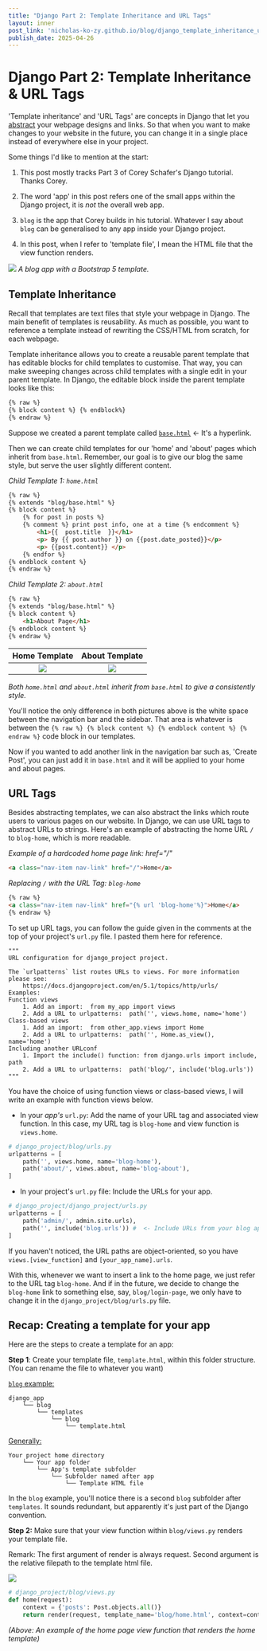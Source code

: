 ```yaml
---
title: "Django Part 2: Template Inheritance and URL Tags"
layout: inner
post_link: 'nicholas-ko-zy.github.io/blog/django_template_inheritance_url_tags.html'
publish_date: 2025-04-26
---
```


# Django Part 2: Template Inheritance & URL Tags

'Template inheritance' and 'URL Tags' are concepts in Django  that let you <u>abstract</u> your webpage designs and links. So that when you want to make changes to your website in the future, you can change it in a single place instead of everywhere else in your project.

Some things I'd like to mention at the start:

1. This post mostly tracks Part 3 of Corey Schafer's Django tutorial. Thanks Corey.
   
2. The word 'app' in this post refers one of the small apps within the Django project, it is *not* the overall web app.
   
3. `blog` is the app that Corey builds in his tutorial. Whatever I say about `blog` can be generalised to any app inside your Django project. 
   
4. In this post, when I refer to 'template file', I mean the HTML file that the view function renders. 
   
![](/img/corey_django/article_with_css.png)
*A blog app with a Bootstrap 5 template.*

## Template Inheritance

Recall that templates are text files that style your webpage in Django. The main benefit of templates is reusability. As much as possible, you want to reference a template instead of rewriting the CSS/HTML from scratch, for each webpage. 

Template inheritance allows you to create a reusable parent template that has editable blocks for child templates to customise. That way, you can make sweeping changes across child templates with a single edit in your parent template. In Django, the editable block inside the parent template looks like this:

```html
{% raw %}
{% block content %} {% endblock%}
{% endraw %}
```

Suppose we created a parent template called [`base.html`](https://github.com/nicholas-ko-zy/corey_schafer_django/blob/main/django_project/blog/templates/blog/base.html) <- It's a hyperlink.


<!-- ![](/img/corey_django/home_about_template_compare.png) -->

Then we can create child templates for our 'home' and 'about' pages which inherit from `base.html`. Remember, our goal is to give our blog the same style, but serve the user slightly different content.

*Child Template 1: `home.html`*

```html
{% raw %}
{% extends "blog/base.html" %} 
{% block content %}
    {% for post in posts %}
    {% comment %} print post info, one at a time {% endcomment %}
        <h1>{{  post.title  }}</h1>
        <p> By {{ post.author }} on {{post.date_posted}}</p>
        <p> {{post.content}} </p>
    {% endfor %}
{% endblock content %}
{% endraw %}
```

*Child Template 2: `about.html`*

```html
{% raw %}
{% extends "blog/base.html" %}
{% block content %}
    <h1>About Page</h1>
{% endblock content %}
{% endraw %}
```

Home Template             |  About Template
:-------------------------:|:-------------------------:
![](/img/corey_django/home_page_w_template.png)  | ![](/img/corey_django/about_page_w_template.png)

*Both `home.html` and `about.html` inherit from `base.html` to give a consistently style.*
 
You'll notice the only difference in both pictures above is the white space between the navigation bar and the sidebar. That area is whatever is between the ```{% raw %} {% block content %} {% endblock content %} {% endraw %}``` code block in our templates.

Now if you wanted to add another link in the navigation bar such as, 'Create Post', you can just add it in `base.html` and it will be applied to your home and about pages.


## URL Tags

Besides abstracting templates, we can also abstract the links which route users to various pages on our website. In Django, we can use URL tags to abstract URLs to strings. Here's an example of abstracting the home URL `/` to `blog-home`, which is more readable. 

*Example of a hardcoded home page link: href="/"*
```html
<a class="nav-item nav-link" href="/">Home</a>
```

*Replacing `/` with the URL Tag: `blog-home`*
```html
{% raw %}
<a class="nav-item nav-link" href="{% url 'blog-home'%}">Home</a>
{% endraw %}
```

To set up URL tags, you can follow the guide given in the comments at the top of your project's `url.py` file. I pasted them here for reference.

```
"""
URL configuration for django_project project.

The `urlpatterns` list routes URLs to views. For more information please see:
    https://docs.djangoproject.com/en/5.1/topics/http/urls/
Examples:
Function views
    1. Add an import:  from my_app import views
    2. Add a URL to urlpatterns:  path('', views.home, name='home')
Class-based views
    1. Add an import:  from other_app.views import Home
    2. Add a URL to urlpatterns:  path('', Home.as_view(), name='home')
Including another URLconf
    1. Import the include() function: from django.urls import include, path
    2. Add a URL to urlpatterns:  path('blog/', include('blog.urls'))
"""
```

You have the choice of using function views or class-based views, I will write an example with function views below.

* In your *app's* `url.py`: Add the name of your URL tag and associated view function. In this case, my URL tag is `blog-home` and view function is `views.home`.


```python
# django_project/blog/urls.py
urlpatterns = [
    path('', views.home, name='blog-home'),
    path('about/', views.about, name='blog-about'),
]
```

* In your project's `url.py` file: Include the URLs for your app.

```python
# django_project/django_project/urls.py
urlpatterns = [
    path('admin/', admin.site.urls),
    path('', include('blog.urls')) #  <- Include URLs from your blog app
]
```
If you haven't noticed, the URL paths are object-oriented, so you have `views.[view_function]` and `[your_app_name].urls`.

With this, whenever we want to insert a link to the home page, we just refer to the URL tag `blog-home`. And if in the future, we decide to change the `blog-home` link to something else, say, `blog/login-page`, we only have to change it in the `django_project/blog/urls.py` file.

## Recap: Creating a template for your app

Here are the steps to create a template for an app:

**Step 1**: Create your template file, `template.html`, within this folder structure. (You can rename the file to whatever you want)

<u>`blog` example:</u>
```
django_app 
    └── blog 
        └── templates 
            └── blog 
                └── template.html
```

<u>Generally:</u>
```
Your project home directory
    └── Your app folder
        └── App's template subfolder
            └── Subfolder named after app
                └── Template HTML file
```

In the `blog` example, you'll notice there is a second `blog` subfolder after `templates`. It sounds redundant, but apparently it's just part of the Django convention.

**Step 2:** Make sure that your view function within `blog/views.py` renders your template file.

Remark: The first argument of render is always request. Second argument is the relative filepath to the template html file.

![](/img/corey_django/render_function.png)


```python
# django_project/blog/views.py
def home(request):
    context = {'posts': Post.objects.all()}
    return render(request, template_name='blog/home.html', context=context)
```
*(Above: An example of the home page view function that renders the home template)*
